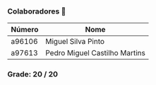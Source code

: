<h3> Colaboradores &#129309 </h3>

Número | Nome |
|--|--|
a96106 | Miguel Silva Pinto |
a97613 | Pedro Miguel Castilho Martins |


### Grade: 20 / 20



